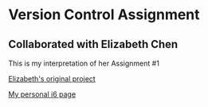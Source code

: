 # Version Control Assignment

## Collaborated with Elizabeth Chen
This is my interpretation of her Assignment #1

[Elizabeth's original project](https://github.com/elizabethchen0223/web_collage)

[My personal i6 page](http://i6.cims.nyu.edu/~sh4439/dotw/)
